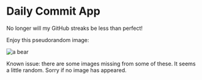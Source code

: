 Daily Commit App
================
No longer will my GitHub streaks be less than perfect!

Enjoy this pseudorandom image:

![a bear](http://placebear.com/700/200 "a bear")

Known issue: there are some images missing from some of these. It seems a little random. Sorry if no image has appeared.